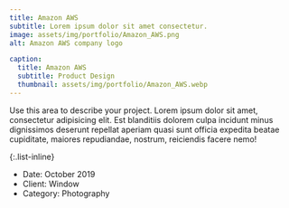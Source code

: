```yaml
---
title: Amazon AWS
subtitle: Lorem ipsum dolor sit amet consectetur.
image: assets/img/portfolio/Amazon_AWS.png
alt: Amazon AWS company logo

caption:
  title: Amazon AWS
  subtitle: Product Design
  thumbnail: assets/img/portfolio/Amazon_AWS.webp
---
```

Use this area to describe your project. Lorem ipsum dolor sit amet, consectetur adipisicing elit. Est blanditiis dolorem culpa incidunt minus dignissimos deserunt repellat aperiam quasi sunt officia expedita beatae cupiditate, maiores repudiandae, nostrum, reiciendis facere nemo!

{:.list-inline}
- Date: October 2019
- Client: Window
- Category: Photography

